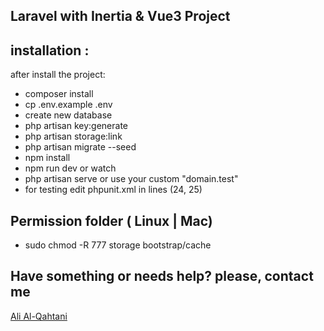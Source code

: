 ## Laravel with Inertia & Vue3 Project

## installation :
after install the project:
- composer install
- cp .env.example .env
- create new database
- php artisan key:generate
- php artisan storage:link
- php artisan migrate --seed
- npm install
- npm run dev or watch
- php artisan serve or use your custom "domain.test"
- for testing edit phpunit.xml in lines (24, 25)

## Permission folder ( Linux | Mac)
- sudo chmod -R 777 storage bootstrap/cache

## Have something or needs help? please, contact me
<a href='https://alialqahtani.sa' target="_blank">Ali Al-Qahtani</a>
